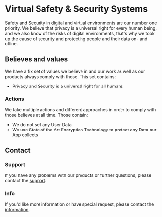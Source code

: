 # Virtual Safety & Security Systems

Safety and Security in digital and virtual environments are our number one priority. We believe that privacy is a universal right for every human being, and we also know of the risks of digital environments, that's why we took up the cause of security and protecting people and their data on- and ofline.


## Believes and values

We have a fix set of values we believe in and our work as well as our products always comply with those.
This set contains:

- Privacy and Security is a universal right for all humans


### Actions

We take multiple actions and different approaches in order to comply with those believes at all time.
Those contain:

- We do not sell any User Data
- We use State of the Art Encryption Technology to protect any Data our App collects


## Contact

### Support

If you have any problems with our products or further questions, please contact the [support](mailto:support@v3s.tech).


### Info

If you'd like more information or have special request, please contact the [information](mailto:info@v3s.tech).
